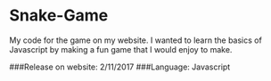 # Snake-Game
My code for the game on my website. I wanted to learn the basics of Javascript by making a fun game that I would enjoy to make.

###Release on website: 2/11/2017
###Language: Javascript

